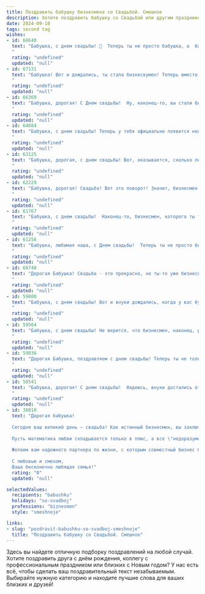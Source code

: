 ```yaml
---
title: Поздравить бабушку бизнесмена со Свадьбой. Смешное
description: Хотите поздравить бабушку со Свадьбой или другим праздником? Наш ИИ создаст незабываемое поздравление, а вы обязательно выделитесь среди других.  
date: 2024-09-10
tags: second tag
wishes:
- id: 68640
  text: "Бабушка, с днем свадьбы! 🎉  Теперь ты не просто бабушка, а  бабушка-бизнесвумен!  Надеюсь, муж  —  не только партнёр по бизнесу, но и  помощник в воспитании внуков! 😁  Желаем вам счастья, любви и  чтобы  денежные потоки  были такими же бурными, как  твоя  энергия! 💰❤️
  "
  rating: "undefined"
  updated: "null"
- id: 67131
  text: "Бабушка! Вот и дождались, ты стала бизнесвумен! Теперь вместо внуков ты будешь заключать миллионные сделки, а мы... ну, будем болеть за тебя и тихо завидовать твоему успеху! С праздником, дорогая! Пусть бизнес процветает, а внуки всегда будут рядом!
  "
  rating: "undefined"
  updated: "null"
- id: 66369
  text: "Бабушка, дорогая! С Днем свадьбы!  Ну, наконец-то, вы стали бизнес-парой!  Теперь у вас будет не только миллион внуков, но и миллион долларов!  Шутка, конечно, но от души поздравляем с таким важным днем!  Желаем, чтобы ваша семейная \"компания\" процветала, а любовь росла в геометрической прогрессии! 🥰🥂
  "
  rating: "undefined"
  updated: "null"
- id: 64684
  text: "Бабушка, с днем свадьбы! Теперь у тебя официально появится новый бизнес-партнер – дедушка! Желаем вам процветания в семейном бизнесе, побольше выгодных сделок и, конечно, крепкой любви, которая будет основой вашего успеха!
  "
  rating: "undefined"
  updated: "null"
- id: 63125
  text: "Бабушка, дорогая, с днем свадьбы! Вот, оказывается, сколько лет ты ждала этого момента!  😄  Надеюсь, теперь-то ты наконец-то сможешь расслабиться и наслаждаться жизнью бизнесмена в юбке! 😉 🎉
  "
  rating: "undefined"
  updated: "null"
- id: 62229
  text: "Бабушка, дорогая! Свадьба! Вот это поворот! Значит, бизнесмен наконец-то нашел свою бизнес-леди, с которой можно делить прибыль и заботу о внуках! Желаем вам невероятного медового месяца, море счастливых моментов и, конечно же, много-много внучат! 😉
  "
  rating: "undefined"
  updated: "null"
- id: 61767
  text: "Бабушка, с днем свадьбы!  Наконец-то, бизнесмен, которого ты так долго искала, решился на этот смелый шаг.  Желаю вам обоим неиссякаемой энергии, чтобы бизнес процветал, и любви, чтобы она была вашей вечной гарантией от банкротства! 🎉🥂
  "
  rating: "undefined"
  updated: "null"
- id: 61256
  text: "Бабушка, любимая наша, с Днем свадьбы!  Теперь ты не просто бизнес-леди с железной хваткой, а бизнес-леди с железной хваткой... и мужем! Желаем, чтобы ваши миллионы умножились, а любовь была крепче любого бизнес-плана!
  "
  rating: "undefined"
  updated: "null"
- id: 60748
  text: "Дорогая Бабушка! Свадьба - это прекрасно, но ты-то уже бизнесвумен с опытом!  Пусть твой бизнес процветает, а внуки радостно шумят вокруг, как акции на бирже! 🥂😜
  "
  rating: "undefined"
  updated: "null"
- id: 59800
  text: "Бабушка, с днем свадьбы! Вот и внуки дождались, когда у вас будет своя собственная \"бабушкина\" пара! Желаем молодожёнам крепких нервов, миллиона смешных историй и, конечно же, много-много маленьких бизнесменов в придачу!
  "
  rating: "undefined"
  updated: "null"
- id: 59564
  text: "Бабушка, с днем свадьбы! Не верится, что бизнесмен, наконец, решил остепениться. Ну, хоть теперь у тебя будет пополнение в семействе - внуки! 😂
  "
  rating: "undefined"
  updated: "null"
- id: 59036
  text: "Дорогая Бабушка, поздравляем с днем свадьбы! Теперь ты не только бизнесвумен, но и жена, а это - дважды выгодно! 😉 Желаем, чтобы твой бизнес процветал, а муж радовал тебя не меньше, чем прибыль! 🎉
  "
  rating: "undefined"
  updated: "null"
- id: 58541
  text: "Бабушка, дорогая! С днем свадьбы!  Надеюсь, внуки достались от жениха, а бизнес-план на семейную жизнь - от невесты! 😉💐🥂
  "
  rating: "undefined"
  updated: "null"
- id: 38010
  text: "Дорогая бабушка!
  
  Сегодня ваш великий день — свадьба! Как истинный бизнесмен, вы заключаете самый важный контракт в жизни, и нам всем интересно, какую выгоду вы получите от этого сладкого союза!
  
  Пусть математика любви складывается только в плюс, а все \"недоразумения\" и \"контракты на оказание услуг\" всегда решаются мирным путем за чашечкой чая и вашей фирменной ватрушкой!
  
  Желаем вам надежного партнера по жизни, с которым совместный бизнес будет не только прибыльным, но и очень веселым. Пусть ваши сердца бьются в унисон, как хорошо настроенный счетный аппарат, а в доме всегда царит такая же теплая атмосфера, как в вашей душевной кухне.
  
  С любовью и смехом,
  Ваша бесконечно любящая семья!"
  rating: "0"
  updated: "null"

selectedValues:
  recipients: "babushku"
  holidays: "so-svadboj"
  professions: "biznesmen"
  style: "smeshnoje"

links:
- slug: "pozdravit-babushku-so-svadboj-smeshnoje"
  title: "Поздравить бабушку со Свадьбой. Смешное"
---
```


Здесь вы найдете отличную подборку поздравлений на любой случай. 
Хотите поздравить друга с днём рождения, коллегу с профессиональным праздником или близких с Новым годом? У нас есть всё, чтобы сделать ваш поздравительный текст незабываемым. Выбирайте нужную категорию и находите лучшие слова для ваших близких и друзей!
